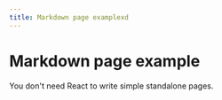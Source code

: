 ```yaml
---
title: Markdown page examplexd
---
```


# Markdown page example

You don't need React to write simple standalone pages.